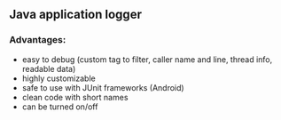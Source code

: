 ## Java application logger 

### Advantages:

* easy to debug (custom tag to filter, caller name and line, thread info, readable data)
* highly customizable
* safe to use with JUnit frameworks (Android)
* clean code with short names
* can be turned on/off
